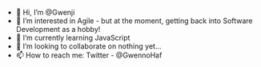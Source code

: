 - 👋 Hi, I’m @Gwenji
- 👀 I’m interested in Agile - but at the moment, getting back into Software Development as a hobby!
- 🌱 I’m currently learning JavaScript
- 💞️ I’m looking to collaborate on nothing yet...
- 📫 How to reach me: Twitter - @GwennoHaf

<!---
Gwenji/Gwenji is a ✨ special ✨ repository because its `README.md` (this file) appears on your GitHub profile.
You can click the Preview link to take a look at your changes.
--->

